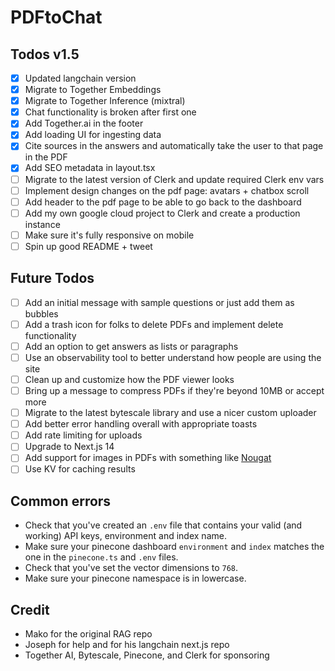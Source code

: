 # PDFtoChat

## Todos v1.5

- [x] Updated langchain version
- [x] Migrate to Together Embeddings
- [x] Migrate to Together Inference (mixtral)
- [x] Chat functionality is broken after first one
- [x] Add Together.ai in the footer
- [x] Add loading UI for ingesting data
- [x] Cite sources in the answers and automatically take the user to that page in the PDF
- [x] Add SEO metadata in layout.tsx
- [ ] Migrate to the latest version of Clerk and update required Clerk env vars
- [ ] Implement design changes on the pdf page: avatars + chatbox scroll
- [ ] Add header to the pdf page to be able to go back to the dashboard
- [ ] Add my own google cloud project to Clerk and create a production instance
- [ ] Make sure it's fully responsive on mobile
- [ ] Spin up good README + tweet

## Future Todos

- [ ] Add an initial message with sample questions or just add them as bubbles
- [ ] Add a trash icon for folks to delete PDFs and implement delete functionality
- [ ] Add an option to get answers as lists or paragraphs
- [ ] Use an observability tool to better understand how people are using the site
- [ ] Clean up and customize how the PDF viewer looks
- [ ] Bring up a message to compress PDFs if they're beyond 10MB or accept more
- [ ] Migrate to the latest bytescale library and use a nicer custom uploader
- [ ] Add better error handling overall with appropriate toasts
- [ ] Add rate limiting for uploads
- [ ] Upgrade to Next.js 14
- [ ] Add support for images in PDFs with something like [Nougat](https://replicate.com/meta/nougat)
- [ ] Use KV for caching results

## Common errors

- Check that you've created an `.env` file that contains your valid (and working) API keys, environment and index name.
- Make sure your pinecone dashboard `environment` and `index` matches the one in the `pinecone.ts` and `.env` files.
- Check that you've set the vector dimensions to `768`.
- Make sure your pinecone namespace is in lowercase.

## Credit

- Mako for the original RAG repo
- Joseph for help and for his langchain next.js repo
- Together AI, Bytescale, Pinecone, and Clerk for sponsoring
